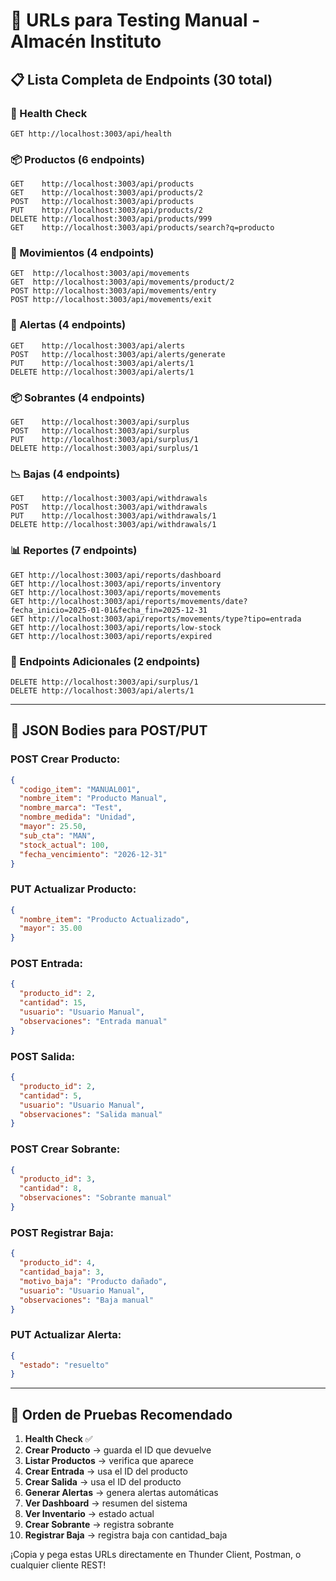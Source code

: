 # 🚀 URLs para Testing Manual - Almacén Instituto

## 📋 Lista Completa de Endpoints (30 total)

### 🏥 Health Check
```
GET http://localhost:3003/api/health
```

### 📦 Productos (6 endpoints)
```
GET    http://localhost:3003/api/products
GET    http://localhost:3003/api/products/2
POST   http://localhost:3003/api/products
PUT    http://localhost:3003/api/products/2
DELETE http://localhost:3003/api/products/999
GET    http://localhost:3003/api/products/search?q=producto
```

### 🔄 Movimientos (4 endpoints)
```
GET  http://localhost:3003/api/movements
GET  http://localhost:3003/api/movements/product/2
POST http://localhost:3003/api/movements/entry
POST http://localhost:3003/api/movements/exit
```

### 🚨 Alertas (4 endpoints)
```
GET    http://localhost:3003/api/alerts
POST   http://localhost:3003/api/alerts/generate
PUT    http://localhost:3003/api/alerts/1
DELETE http://localhost:3003/api/alerts/1
```

### 📦 Sobrantes (4 endpoints)
```
GET    http://localhost:3003/api/surplus
POST   http://localhost:3003/api/surplus
PUT    http://localhost:3003/api/surplus/1
DELETE http://localhost:3003/api/surplus/1
```

### 📉 Bajas (4 endpoints)
```
GET    http://localhost:3003/api/withdrawals
POST   http://localhost:3003/api/withdrawals
PUT    http://localhost:3003/api/withdrawals/1
DELETE http://localhost:3003/api/withdrawals/1
```

### 📊 Reportes (7 endpoints)
```
GET http://localhost:3003/api/reports/dashboard
GET http://localhost:3003/api/reports/inventory
GET http://localhost:3003/api/reports/movements
GET http://localhost:3003/api/reports/movements/date?fecha_inicio=2025-01-01&fecha_fin=2025-12-31
GET http://localhost:3003/api/reports/movements/type?tipo=entrada
GET http://localhost:3003/api/reports/low-stock
GET http://localhost:3003/api/reports/expired
```

### 🔧 Endpoints Adicionales (2 endpoints)
```
DELETE http://localhost:3003/api/surplus/1
DELETE http://localhost:3003/api/alerts/1
```

---

## 📝 JSON Bodies para POST/PUT

### POST Crear Producto:
```json
{
  "codigo_item": "MANUAL001",
  "nombre_item": "Producto Manual",
  "nombre_marca": "Test",
  "nombre_medida": "Unidad",
  "mayor": 25.50,
  "sub_cta": "MAN",
  "stock_actual": 100,
  "fecha_vencimiento": "2026-12-31"
}
```

### PUT Actualizar Producto:
```json
{
  "nombre_item": "Producto Actualizado",
  "mayor": 35.00
}
```

### POST Entrada:
```json
{
  "producto_id": 2,
  "cantidad": 15,
  "usuario": "Usuario Manual",
  "observaciones": "Entrada manual"
}
```

### POST Salida:
```json
{
  "producto_id": 2,
  "cantidad": 5,
  "usuario": "Usuario Manual",
  "observaciones": "Salida manual"
}
```

### POST Crear Sobrante:
```json
{
  "producto_id": 3,
  "cantidad": 8,
  "observaciones": "Sobrante manual"
}
```

### POST Registrar Baja:
```json
{
  "producto_id": 4,
  "cantidad_baja": 3,
  "motivo_baja": "Producto dañado",
  "usuario": "Usuario Manual",
  "observaciones": "Baja manual"
}
```

### PUT Actualizar Alerta:
```json
{
  "estado": "resuelto"
}
```

---

## 🎯 Orden de Pruebas Recomendado

1. **Health Check** ✅
2. **Crear Producto** → guarda el ID que devuelve
3. **Listar Productos** → verifica que aparece
4. **Crear Entrada** → usa el ID del producto
5. **Crear Salida** → usa el ID del producto
6. **Generar Alertas** → genera alertas automáticas
7. **Ver Dashboard** → resumen del sistema
8. **Ver Inventario** → estado actual
9. **Crear Sobrante** → registra sobrante
10. **Registrar Baja** → registra baja con cantidad_baja

¡Copia y pega estas URLs directamente en Thunder Client, Postman, o cualquier cliente REST!
